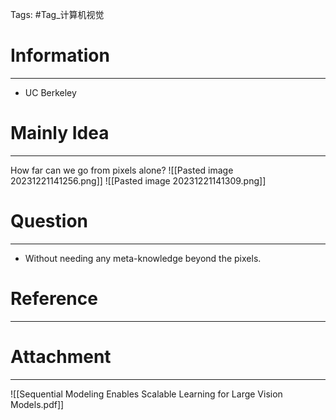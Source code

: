 Tags: #Tag_计算机视觉 
# Information
---
- UC Berkeley

# Mainly Idea
---
How far can we go from pixels alone?
![[Pasted image 20231221141256.png]]
![[Pasted image 20231221141309.png]]


# Question
---
- Without needing any meta-knowledge beyond the pixels.

# Reference
---


# Attachment
---
![[Sequential Modeling Enables Scalable Learning for Large Vision Models.pdf]]
